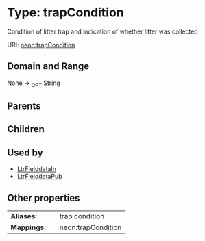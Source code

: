 
# Type: trapCondition


Condition of litter trap and indication of whether litter was collected

URI: [neon:trapCondition](https://data.neonscience.org/trapCondition)


## Domain and Range

None ->  <sub>OPT</sub> [String](types/String.md)

## Parents


## Children


## Used by

 * [LtrFielddataIn](LtrFielddataIn.md)
 * [LtrFielddataPub](LtrFielddataPub.md)

## Other properties

|  |  |  |
| --- | --- | --- |
| **Aliases:** | | trap condition |
| **Mappings:** | | neon:trapCondition |

